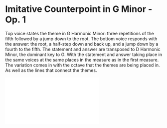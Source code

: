 # Imitative Counterpoint in G Minor - Op. 1

Top voice states the theme in G Harmonic Minor: three repetitions of the fifth followed by a jump down to the root. The bottom voice responds with the answer: the root, a half-step down and back up, and a jump down by a fourth to the fifth. The statement and answer are transposed to D Harmonic Minor, the dominant key to G. With the statement and answer taking place in the same voices at the same places in the measure as in the first measure. The variation comes in with the octave that the themes are being placed in. As well as the lines that connect the themes. 

![PDF Preview](test.pdf)
